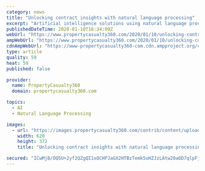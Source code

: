 ```yaml
---
category: news
title: "Unlocking contract insights with natural language processing"
excerpt: "Artificial intelligence solutions using natural language processing (NLP) have emerged to address the challenge of fewer human experts available to determine the content and intent of policy wordings."
publishedDateTime: 2020-01-10T16:34:00Z
webUrl: "https://www.propertycasualty360.com/2020/01/10/unlocking-contract-insights-with-natural-language-processing/"
ampWebUrl: "https://www.propertycasualty360.com/2020/01/10/unlocking-contract-insights-with-natural-language-processing/?amp=1"
cdnAmpWebUrl: "https://www-propertycasualty360-com.cdn.ampproject.org/c/s/www.propertycasualty360.com/2020/01/10/unlocking-contract-insights-with-natural-language-processing/?amp=1"
type: article
quality: 59
heat: 59
published: false

provider:
  name: PropertyCasualty360
  domain: propertycasualty360.com

topics:
  - AI
  - Natural Language Processing

images:
  - url: "https://images.propertycasualty360.com/contrib/content/uploads/sites/414/2020/01/Solution_Coding_iStock.jpg"
    width: 620
    height: 372
    title: "Unlocking contract insights with natural language processing"

secured: "ICwMjB/OQ5U+2yf2QZgQI1xQCHPJaGX2HTBzTemk5oHZJzLAtw20aOD7qlpFjNt/LLuzuR7VGD36RGoYDheVzsx7pYoWm7b+onZhYLieivCR//kyNSQO3diMS1+Ime4lf3JNmCzdXLlfcXfGxt/jKzDWZpF3ebetrHCBJQbPdPJSj4l4h0VDMmMsSv7DkmD9+CrfrJ/idBng0EKSIGvcexsE93RaPl1NnTNlxHXCxskPWUJNUrFGUYoSO20kXfLZT3S+LiiDKKxjKRQZxqZBNX2EY6t9ghwbFOkvdeGlyPA9+JzYWbDwkCE49kQRT1x+;BzzxsZg2qh6riwFIP9zBnw=="
---
```


